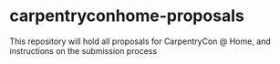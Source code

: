 # carpentryconhome-proposals
This repository will hold all proposals for CarpentryCon @ Home, and instructions on the submission process
